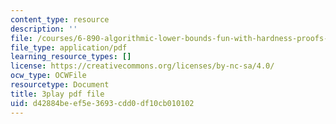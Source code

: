 ```yaml
---
content_type: resource
description: ''
file: /courses/6-890-algorithmic-lower-bounds-fun-with-hardness-proofs-fall-2014/d42884beef5e3693cdd0df10cb010102_KU8I8LjnQgE.pdf
file_type: application/pdf
learning_resource_types: []
license: https://creativecommons.org/licenses/by-nc-sa/4.0/
ocw_type: OCWFile
resourcetype: Document
title: 3play pdf file
uid: d42884be-ef5e-3693-cdd0-df10cb010102
---
```

